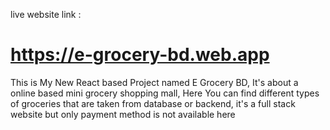live website link : 
# https://e-grocery-bd.web.app
This is My New React based Project named E Grocery BD, It's about a online based mini grocery shopping mall, Here You can find different types of groceries that are taken from database or backend, it's a full stack website but only payment method is not available here
